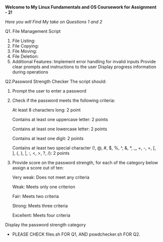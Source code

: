 **Welcome to My Linux Fundamentals and OS Coursework for Assignment - 2!**

*Here you will Find My take on Questions 1 and 2*

Q1. File Management Script
1. File Listing:
2. File Copying:
3. File Moving:
4. File Deletion:
5. Additional Features:
Implement error handling for invalid inputs
Provide clear prompts and instructions to the user
Display progress information during operations

Q2.Password Strength Checker
The script should:
1. Prompt the user to enter a password
2. Check if the password meets the following criteria:
   
   At least 8 characters long: 2 point

   Contains at least one uppercase letter: 2 points

   Contains at least one lowercase letter: 2 points

   Contains at least one digit: 2 points

   Contains at least two special character (!, @, #, $, %, ^, &, *, _, +, -, =, [, ], {, }, |, :, <, >, ?, /): 2 points

3. Provide score on the password strength, for each of the category below assign a score out of ten:
   
   Very weak: Does not meet any criteria

   Weak: Meets only one criterion

   Fair: Meets two criteria
   
   Strong: Meets three criteria
   
   Excellent: Meets four criteria

Display the password strength category

- PLEASE CHECK files.sh FOR Q1, AND pswdchecker.sh FOR Q2.
